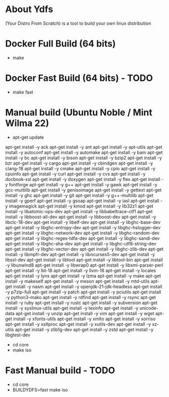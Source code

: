 # About Ydfs

(Your Distro From Scratch) is a tool to build your own linux distribution 

# Docker Full Build (64 bits)

* make

# Docker  Fast Build (64 bits) - TODO

* make fast

# Manual build (Ubuntu Noble / Mint Wilma 22)

* apt-get update 

 apt-get install -y ack 
 apt-get install -y ant 
 apt-get install -y apt-utils 
 apt-get install -y autoconf 
 apt-get install -y automake 
 apt-get install -y bam 
 apt-get install -y bc 
 apt-get install -y bison 
 apt-get install -y bzip2 
 apt-get install -y bzr 
 apt-get install -y cargo 
 apt-get install -y cbindgen 
 apt-get install -y clang-18 
 apt-get install -y cmake 
 apt-get install -y cpio 
 apt-get install -y cpuinfo 
 apt-get install -y curl 
 apt-get install -y cvs 
 apt-get install -y docbook-xsl 
 apt-get install -y doxygen 
 apt-get install -y flex 
 apt-get install -y fontforge 
 apt-get install -y g++ 
 apt-get install -y gawk 
 apt-get install -y gcc-multilib 
 apt-get install -y genisoimage 
 apt-get install -y gettext 
 apt-get install -y ghc 
 apt-get install -y git 
 apt-get install -y g++-multilib 
 apt-get install -y gperf 
 apt-get install -y gsoap 
 apt-get install -y iasl 
 apt-get install -y imagemagick 
 apt-get install -y kmod 
 apt-get install -y lib32z1 
 apt-get install -y libatomic-ops-dev 
 apt-get install -y libbabeltrace-ctf1 
 apt-get install -y libboost-all-dev 
 apt-get install -y libboost-dev 
 apt-get install -y libclc-18-dev 
 apt-get install -y libelf-dev 
 apt-get install -y libghc-base-dev 
 apt-get install -y libghc-entropy-dev 
 apt-get install -y libghc-hslogger-dev 
 apt-get install -y libghc-network-dev 
 apt-get install -y libghc-random-dev 
 apt-get install -y libghc-regex-tdfa-dev 
 apt-get install -y libghc-sandi-dev 
 apt-get install -y libghc-sha-dev 
 apt-get install -y libghc-utf8-string-dev 
 apt-get install -y libghc-vector-dev 
 apt-get install -y libghc-zlib-dev 
 apt-get install -y libmpfr-dev 
 apt-get install -y libncurses5-dev 
 apt-get install -y libssl-dev 
 apt-get install -y libtool 
 apt-get install -y libtool-bin 
 apt-get install -y libunwind8 
 apt-get install -y libwrap0 
 apt-get install -y libxml-parser-perl 
 apt-get install -y lld-18 
 apt-get install -y llvm-18 
 apt-get install -y locales 
 apt-get install -y lynx 
 apt-get install -y lzma 
 apt-get install -y make 
 apt-get install -y makeself 
 apt-get install -y meson 
 apt-get install -y mtd-utils 
 apt-get install -y nasm 
 apt-get install -y openjdk-21-jdk-headless 
 apt-get install -y p7zip-full 
 apt-get install -y patch 
 apt-get install -y pciutils 
 apt-get install -y python3-mako 
 apt-get install -y rdfind 
 apt-get install -y rsync 
 apt-get install -y ruby 
 apt-get install -y rustc 
 apt-get install -y subversion 
 apt-get install -y syslinux-utils 
 apt-get install -y texinfo 
 apt-get install -y unicode-data 
 apt-get install -y unzip 
 apt-get install -y vim 
 apt-get install -y wget 
 apt-get install -y xfonts-utils 
 apt-get install -y xmlto 
 apt-get install -y xorriso 
 apt-get install -y xsltproc 
 apt-get install -y xutils-dev 
 apt-get install -y xz-utils 
 apt-get install -y zlib1g-dev 
 apt-get install -y zstd 
 apt-get install -y libgtest-dev

* cd core
* make iso

# Fast Manual build - TODO

* cd core
* BUILDYDFS=fast make iso
